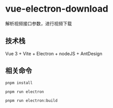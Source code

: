 # vue-electron-download

解析视频接口参数，进行视频下载

## 技术栈

Vue 3 + Vite + Electron + nodeJS + AntDesign


## 相关命令
```
pnpm install

pnpm run electron

pnpm run electron:build
```

